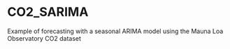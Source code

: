 # CO2_SARIMA
Example of forecasting with a seasonal ARIMA model using the Mauna Loa Observatory CO2 dataset
